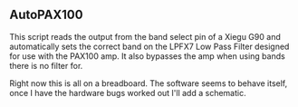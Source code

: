 ## AutoPAX100

This script reads the output from the band select pin of a Xiegu G90 and automatically sets the correct band on the LPFX7 Low Pass Filter designed for use with the PAX100 amp.  It also bypasses the amp when using bands there is no filter for.

Right now this is all on a breadboard.  The software seems to behave itself, once I have the hardware bugs worked out I'll add a schematic.
